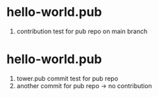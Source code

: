 # hello-world.pub
1. contribution test for pub repo on main branch

# hello-world.pub

1. tower.pub commit test for pub repo
2. another commit for pub repo -> no contribution
